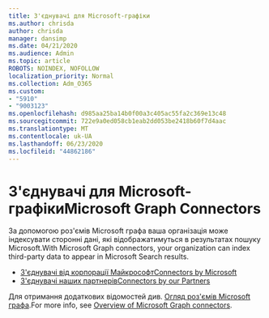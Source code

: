 ```yaml
---
title: З'єднувачі для Microsoft-графіки
ms.author: chrisda
author: chrisda
manager: dansimp
ms.date: 04/21/2020
ms.audience: Admin
ms.topic: article
ROBOTS: NOINDEX, NOFOLLOW
localization_priority: Normal
ms.collection: Adm_O365
ms.custom:
- "5910"
- "9003123"
ms.openlocfilehash: d985aa25ba14b0f00a3c405ac55fa2c369e13c48
ms.sourcegitcommit: 722e9a0ed058cb1eab2dd053be2418b60f7d4aac
ms.translationtype: MT
ms.contentlocale: uk-UA
ms.lasthandoff: 06/23/2020
ms.locfileid: "44862186"
---
```

# <a name="microsoft-graph-connectors"></a><span data-ttu-id="6aa24-102">З'єднувачі для Microsoft-графіки</span><span class="sxs-lookup"><span data-stu-id="6aa24-102">Microsoft Graph Connectors</span></span>

<span data-ttu-id="6aa24-103">За допомогою роз'ємів Microsoft графа ваша організація може індексувати сторонні дані, які відображатимуться в результатах пошуку Microsoft.</span><span class="sxs-lookup"><span data-stu-id="6aa24-103">With Microsoft Graph connectors, your organization can index third-party data to appear in Microsoft Search results.</span></span>

- [<span data-ttu-id="6aa24-104">З'єднувачі від корпорації Майкрософт</span><span class="sxs-lookup"><span data-stu-id="6aa24-104">Connectors by Microsoft</span></span>](https://docs.microsoft.com/microsoftsearch/connectors-gallery#Microsoft)
- [<span data-ttu-id="6aa24-105">З'єднувачі наших партнерів</span><span class="sxs-lookup"><span data-stu-id="6aa24-105">Connectors by our Partners</span></span>](https://docs.microsoft.com/microsoftsearch/connectors-gallery#Partners)

<span data-ttu-id="6aa24-106">Для отримання додаткових відомостей див. [Огляд роз'ємів Microsoft графа](https://docs.microsoft.com/microsoftsearch/connectors-overview).</span><span class="sxs-lookup"><span data-stu-id="6aa24-106">For more info, see  [Overview of Microsoft Graph connectors](https://docs.microsoft.com/microsoftsearch/connectors-overview).</span></span>
